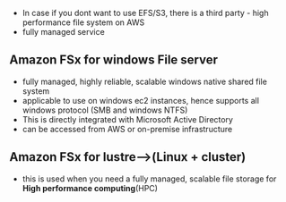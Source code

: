 
* In case if you dont want to use EFS/S3, there is a third party - high performance file system on AWS
* fully managed service

## Amazon FSx for windows File server

* fully managed, highly reliable, scalable windows native shared file system
* applicable to use on windows ec2 instances, hence supports all windows protocol (SMB and windows NTFS)
* This is directly integrated with Microsoft Active Directory
* can be accessed from AWS or on-premise infrastructure

## Amazon FSx for lustre-->(Linux + cluster)

* this is used when you need a fully managed, scalable file storage for **High performance computing**(HPC)